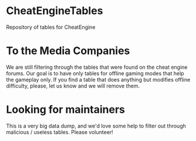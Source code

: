 # CheatEngineTables

Repository of tables for CheatEngine

# To the Media Companies

We are still filtering through the tables that were found on the cheat engine forums. Our goal is to have only tables for offline gaming modes that help the gameplay only. If you find a table that does anything but modifies offline difficulty, please, let us know and we will remove them.

# Looking for maintainers

This is a very big data dump, and we'd love some help to filter out through malicious / useless tables. Please volunteer!
